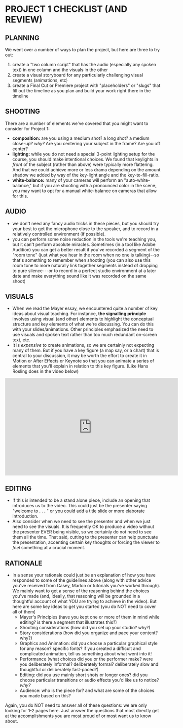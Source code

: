 # PROJECT 1 CHECKLIST (AND REVIEW)

## PLANNING

We went over a number of ways to plan the project, but here are three to try out:

1. create a "two column script" that has the audio (especially any spoken text) in one column and the visuals in the other
2. create a visual storyboard for any particularly challenging visual segments (animations, etc)
3. create a Final Cut or Premiere project with "placeholders" or "slugs" that fill out the timeline as you plan and build your work right there in the timeline

## SHOOTING

There are a number of elements we've covered that you might want to consider for Project 1:
* **composition:** are you using a medium shot? a long shot? a medium close-up? *why?* Are you centering your subject in the frame? Are you off center? 
* **lighting:** while you do not need a special 3-point lighting setup for the course, you should make intentional choices. We found that keylights in *front* of the subject (rather than above) were typically more flattering. And that we could achieve more or less drama depending on the amount shadow we added by way of the key-light angle and the key-to-fill-ratio.
* **white-balance:** many of your cameras will perform an "auto-white-balance," but if you are shooting with a pronounced color in the scene, you may want to opt for a manual white-balance on cameras that allow for this.

## AUDIO

* we don't need any fancy audio tricks in these pieces, but you should try your best to get the microphone close to the speaker, and to record in a relatively controlled environment (if possible).
* you can perform some noise reduction in the tools we're teaching you, but it can't perform absolute miracles. Sometimes (in a tool like Adobe Audition) you can get a better result if you've recorded a segment of the "room tone" (just what you hear in the room when no one is talking)--so that's something to remember when shooting (you can also use this room tone to more naturally link together segments instead of dropping to pure silence---or to record in a perfect studio environment at a later date and make everything sound like it was recorded on the same shoot)

## VISUALS

* When we read the Mayer essay, we encountered quite a number of key ideas about visual teaching. For instance, **the signalling principle** involves using visual (and other) elements to highlight the conceptual structure and key elements of what we're discussing. You can do this with your slides/animations. Other principles emphasized the need to use visuals and spoken text rather than too much redundant on-screen text, etc.
* It is *expensive* to create animations, so we are certainly not expecting many of them. But if you have a key figure (a map say, or a chart) that is central to your discussion, it may be worth the effort to create it in Motion or After Effects or Keynote so that you can animate a series of elements that you'll explain in relation to this key figure. (Like Hans Rosling does in the video below)

<center><iframe width="560" height="315" src="https://www.youtube.com/embed/jbkSRLYSojo" title="YouTube video player" frameborder="0" allow="accelerometer; autoplay; clipboard-write; encrypted-media; gyroscope; picture-in-picture" allowfullscreen></iframe></center>

## EDITING

* If this is intended to be a stand alone piece, include an opening that introduces us to the video. This could just be the presenter saying "welcome to . . . " or you could add a title slide or more elaborate introduction.
* Also consider when we need to see the presenter and when we just need to see the visuals. It is frequently OK to produce a video without the presenter EVER being visible, so we certainly do not need to see them all the time. That said, cutting to the presenter can help punctuate the presentation, accenting certain key thoughts or forcing the viewer to *feel* something at a crucial moment.


## RATIONALE

* In a sense your rationale could just be an explanation of how you have responded to some of the guidelines above (along with other advice you've received from Casey, Marlon or tutorials you've worked through). We mainly want to get a sense of the reasoning behind the choices you've made (and, ideally, that reasoning will be grounded in a thoughtful account of what YOU are trying to achieve in the video). But here are some key ideas to get you started (you do NOT need to cover all of them)
    * Mayer's Principles (have you kept one or more of them in mind while editing? is there a segment that illustrates this?)
    * Shooting considerations (how did you set up your studio? why?)
    * Story considerations (how did you organize and pace your content? why?)
    * Graphics and Animation: did you choose a particular graphical style for any reason? specific fonts? if you created a difficult and complicated animation, tell us something about what went into it!
    * Performance (what choices did you or the performer make? were you deliberately informal? deliberately formal? deliberately slow and thoughtful or deliberately fast-paced?)
    * Editing: did you use mainly short shots or longer ones? did you choose particular transitions or audio effects you'd like us to notice? *why?*
    * Audience: who is the piece for? and what are some of the choices you made based on this?

Again, you do NOT need to answer all of these questions: we are only looking for 1-2 pages here. Just answer the questions that most directly get at the accomplishments you are most proud of or most want us to know about.